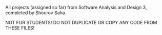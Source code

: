 All projects (assigned so far) from Software Analysis and Design 3, completed by Shourov Saha.

NOT FOR STUDENTS! DO NOT DUPLICATE OR COPY ANY CODE FROM THESE FILES!

